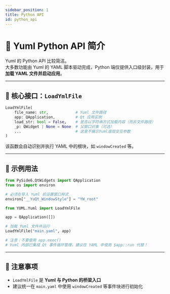 ```yaml
---
sidebar_position: 1
title: Python API
id: python_api
---
```


# 🐍 Yuml Python API 简介

Yuml 的 Python API 比较简洁。  
大多数功能由 Yuml 的 YAML 脚本驱动完成，Python 端仅提供入口级封装，用于**加载 YAML 文件并启动应用**。

---

## 📌 核心接口：`LoadYmlFile`

```python
LoadYmlFile(
    file_name: str,            # Yuml 文件路径
    app: QApplication,         # Qt 应用实例
    load_str: bool = False,    # 是否以字符串方式加载内容（而非文件路径）
    _p: QWidget | None = None  # 父窗口对象（可选）
    ...                        # 这里不展示Yuml底层交互参数
)
```

该函数会自动识别并执行 YAML 中的根块，如 `windowCreated` 等。

---

## 🚀 示例用法

```python
from PySide6.QtWidgets import QApplication
from os import environ

# 必须在导入 Yuml 前设置窗口样式
environ["__YuQt_WindowStyle"] = "YW_root"

from YUML.Yuml import LoadYmlFile

app = QApplication([])

# 加载 Yuml 文件并运行
LoadYmlFile("main.yaml", app)

# 注意：不要使用 app.exec()
# Yuml 内部已集成 Qt 事件循环管理，建议在 YAML 中使用 $app::run 代替！
```

---

## 📎 注意事项

- `LoadYmlFile` 是 **Yuml 与 Python 的桥梁入口**
- 建议统一在 `main.yaml` 中使用 `windowCreated` 等事件块进行初始化